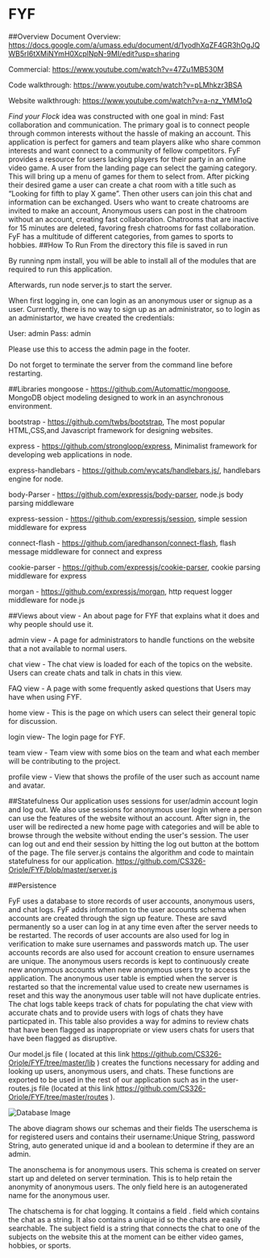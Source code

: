# FYF

##Overview
Document Overview: https://docs.google.com/a/umass.edu/document/d/1yodhXqZF4GR3hOgJQWB5rI6tXMiNYmH0XcplNpN-9MI/edit?usp=sharing

Commercial: https://www.youtube.com/watch?v=47Zu1MB530M
 
Code walkthrough: https://www.youtube.com/watch?v=pLMhkzr3BSA

Website walkthrough: https://www.youtube.com/watch?v=a-nz_YMM1oQ

*Find your Flock* idea was constructed with one goal in mind: Fast collaboration and communication. The primary goal is to connect people through common interests without the hassle of making an account. This application is perfect for gamers and team players alike who share common interests and want connect to a community of fellow competitors. FyF provides a resource for users lacking players for their party in an online video game. A user from the landing page can select the gaming category. This will bring up a menu of games for them to select from. After picking their desired game a user can create a chat room with a title such as “Looking for fifth to play X game”. Then other users can join this chat and information can be exchanged. Users who want to create chatrooms are invited to make an account, Anonymous users can post in the chatroom without an account, creating fast collaboration. Chatrooms that are inactive for 15 minutes are deleted, favoring fresh chatrooms for fast collaboration. FyF has a multitude of different categories, from games to sports to hobbies.
##How To Run
From the directory this file is saved in run

By running npm install, you will be able to install all of the modules that are required to run this application.

Afterwards, run node server.js to start the server.

When first logging in, one can login as an anonymous user or signup as a user. Currently, there is no way to sign up as an administrator, so to login as an administartor, we have created the credentials:

User: admin
Pass: admin

Please use this to access the admin page in the footer.

Do not forget to terminate the server from the command line before restarting.

##Libraries
mongoose - https://github.com/Automattic/mongoose, MongoDB object modeling designed to work in an asynchronous environment.

bootstrap - https://github.com/twbs/bootstrap, The most popular HTML,CSS,and Javascript framework for designing websites.

express - https://github.com/strongloop/express, Minimalist framework for developing web applications in node.

express-handlebars - https://github.com/wycats/handlebars.js/, handlebars engine for node.

body-Parser - https://github.com/expressjs/body-parser, node.js body parsing middleware

express-session - https://github.com/expressjs/session, simple session middleware for express

connect-flash - https://github.com/jaredhanson/connect-flash, flash message middleware for connect and express

cookie-parser - https://github.com/expressjs/cookie-parser, cookie parsing middleware for express

morgan -  https://github.com/expressjs/morgan, http request logger middleware for node.js

##Views
about view - An about page for FYF that explains what it does and why people should use it.

admin view - A page for administrators to handle functions on the website that a not available to normal users.

chat view - The chat view is loaded for each of the topics on the website. Users can create chats and talk in chats in this view.

FAQ view - A page with some frequently asked questions that Users may have when using FYF.

home view - This is the page on which users can select their general topic for discussion.

login view- The login page for FYF.

team view - Team view with some bios on the team and what each member will be contributing to the project.

profile view - View that shows the profile of the user such as account name and avatar.

##Statefulness
Our application uses sessions for user/admin account login and log out. We also use sessions for anonymous user login where a person can use the features of the website without an account.  After sign in, the user will be redirected a new home page with categories and will be able to browse through the website without ending the user's session. The user can log out and end their session by hitting the log out button at the bottom of the page. The file server.js contains the algorithm and code to maintain statefulness for our application.
https://github.com/CS326-Oriole/FYF/blob/master/server.js

##Persistence

FyF uses a database to store records of user accounts, anonymous users, and chat logs. FyF adds information to the user accounts schema when accounts are created through the sign up feature. These are savd permanently so a user can log in at any time even after the server needs to be restarted. The records of user accounts are also used for log in verification to make sure usernames and passwords match up. The user accounts records are also used for account creation to ensure usernames are unique. The anonymous users records is kept to continuously create new anonymous accounts when new anonymous users try to access the application. The anonymous user table is emptied when the server is restarted so that the incremental value used to create new usernames is reset and this way the anonymous user table will not have duplicate entries. The chat logs table keeps track of chats for populating the chat view with accurate chats and to provide users with logs of chats they have particpated in. This table also provides a way for admins to review chats that have been flagged as inappropriate or view users chats for users that have been flagged as disruptive.

Our model.js file ( located at this link https://github.com/CS326-Oriole/FYF/tree/master/lib ) creates the functions necessary for adding and looking up users, anonymous users, and chats. These functions are exported to be used in the rest of our application such as in the user-routes.js file (located at this link https://github.com/CS326-Oriole/FYF/tree/master/routes ).  

![Database Image](http://i.imgur.com/Wqy0oND.png?1)

The above diagram shows our schemas and their fields 
The userschema is for registered users and contains their username:Unique String, password String, auto generated unique id and a boolean to determine if they are an admin.

The anonschema is for anonymous users. This schema is created on server start up and deleted on server termination.
This is to help retain the anonymity of anonymous users. The only field here is an autogenerated name for the anonymous user.

The chatschema is for chat logging. It contains a field . field which contains the chat as a string. It also contains a unique id so the chats are easily searchable. The subject field is a string that connects the chat to one of the subjects on the website this at the moment can be either video games, hobbies, or sports.


